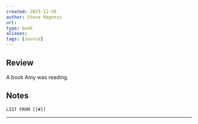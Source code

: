 ```yaml
---
created: 2023-12-30
author: Steve Magness
url: 
type: book
aliases: 
tags: [source]
---
```

## Review
A book Amy was reading.

## Notes
```dataview
LIST FROM [[#]]
```

---